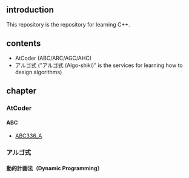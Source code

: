 ## introduction
This repository is the repository for learning C++.

## contents
- AtCoder (ABC/ARC/AGC/AHC)
- アルゴ式 ("アルゴ式 (Algo-shiki)" is the services for learning how to design algorithms) 

## chapter
### AtCoder
#### ABC
 - [ABC336_A](https://atcoder.jp/contests/abc336/submissions/57349896)

### アルゴ式
#### 動的計画法（Dynamic Programming）
